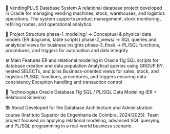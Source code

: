 🧠 VendingPLUS Database System
  A relational database project developed in Oracle for managing vending machines, stock, warehouses, and logistics operations.
  The system supports product management, stock monitoring, refilling routes, and operational analytics.


📁 Project Structure
  phase-1_modeling/ → Conceptual & physical data models (ER diagrams, table scripts)
  phase-2_views/ → SQL queries and analytical views for business insights
  phase-3_final/ → PL/SQL functions, procedures, and triggers for automation and data integrity


⚙️ Main Features
  ER and relational modeling in Oracle 11g
  SQL scripts for database creation and data population
  Analytical queries using GROUP BY, nested SELECTs, and joins
  Business-oriented views for sales, stock, and logistics
  PL/SQL functions, procedures, and triggers ensuring data consistency
  Exception handling and transaction control


🧩 Technologies
  Oracle Database 11g
  SQL / PL/SQL
  Data Modeling (ER + Relational Schema)


📚 About
  Developed for the Database Architecture and Administration course (Instituto Superior de Engenharia de Coimbra, 2024/2025).
  Team project focused on applying relational modeling, advanced SQL querying, and PL/SQL programming in a real-world business scenario.
